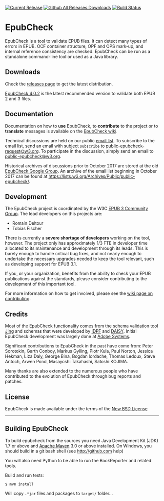 [![Current Release](https://img.shields.io/github/release/idpf/epubcheck.svg)](https://github.com/idpf/epubcheck/releases/latest) [![Github All Releases Downloads](https://img.shields.io/github/downloads/idpf/epubcheck/total.svg?colorB=A9A9A9)](https://github.com/idpf/epubcheck/releases/) [![Build Status](https://travis-ci.org/IDPF/epubcheck.svg?branch=master)](https://travis-ci.org/IDPF/epubcheck/)


EpubCheck
=========

EpubCheck is a tool to validate EPUB files. It can detect many
types of errors in EPUB. OCF container structure, OPF and OPS mark-up,
and internal reference consistency are checked. EpubCheck can be run
as a standalone command-line tool or used as a Java library.


## Downloads

Check the [releases page](https://github.com/IDPF/epubcheck/releases) to get the latest distribution.

[EpubCheck 4.0.2](https://github.com/IDPF/epubcheck/releases/tag/v4.0.2) is the latest recommended version to validate both EPUB 2 and 3 files.


## Documentation

Documentation on how to **use** EpubCheck, to **contribute** to the project or to **translate** messages is available on the [EpubCheck wiki](https://github.com/IDPF/epubcheck/wiki).

Technical discussions are held on our public [email list](https://lists.w3.org/Archives/Public/public-epubcheck/). To subscribe to the email list, send an email with subject `subscribe` to public-epubcheck-request@w3.org. To participate in the discussion, simply send an email to public-epubcheck@w3.org.

Historical archives of discussions prior to October 2017 are stored at the old [EpubCheck Google Group](https://lists.w3.org/Archives/Public/public-epubcheck/). An archive of the email list beginning in October 2017 can be found at https://lists.w3.org/Archives/Public/public-epubcheck/.


## Development

The EpubCheck project is coordinated by the W3C [EPUB 3 Community Group](https://www.w3.org/publishing/groups/epub3-cg/). The lead developers on this projects are:

* Romain Deltour
* Tobias Fischer

There is currently a __severe shortage of developers__ working on the tool, however. The project only has approximately 1/3 FTE in developer time allocated to its maintenance and development through its leads. This is barely enough to handle critical bug fixes, and not nearly enough to undertake the necessary upgrades needed to keep the tool relevant, such as developing support for EPUB 3.1.

If you, or your organization, benefits from the ability to check your EPUB publications against the standards, please consider contributing to the development of this important tool.

For more information on how to get involved, please see the [wiki page on contributing](https://github.com/IDPF/epubcheck/wiki/Contribute).

## Credits

Most of the EpubCheck functionality comes from the schema validation tool [Jing](http://www.thaiopensource.com/relaxng/jing.html) and schemas that were developed by [IDPF](http://www.idpf.org/) and [DAISY](http://www.daisy.org/). Initial EpubCheck development was largely done at [Adobe Systems](http://www.adobe.com/).

Significant contributions to EpubCheck in the past have come from: Peter Sorotokin, Garth Conboy, Markus Gylling, Piotr Kula, Paul Norton, Jessica Hekman, Liza Daly, George Bina, Bogdan Iordache, Thomas Ledoux, Steve Antoch, Arwen Pond, Masayoshi Takahashi, Satoshi KOJIMA.

Many thanks are also extended to the numerous people who have contributed to the evolution of EpubCheck through bug reports and patches.

## License

EpubCheck is made available under the terms of the [New BSD License](http://opensource.org/licenses/BSD-3-Clause)

----

## Building EpubCheck

To build epubcheck from the sources you need Java Development Kit (JDK) 1.7 or above and [Apache Maven](http://maven.apache.org/) 3.0 or above installed.
On Windows, you should build in a git bash shell (see http://github.com help)

You will also need Python to be able to run the BookReporter and related tools.


Build and run tests:

```
$ mvn install
```
Will copy `.*jar` files and packages to `target/` folder...
